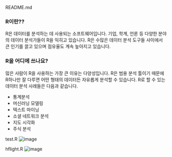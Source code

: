 README.md



### R이란??
  R은 데이터를 분석하는 데 사용되는 소프트웨어입니다. 기업, 학계, 언론 등 다양한 분야의 데이터 분석가들이 R을 익히고 있습니다. R은 수많은 데이터 분석 도구들 사이에서 큰 인기를 끌고 있으며 점유율도 계속 높아지고 있습니다.
 
### R을 어디에 쓰나요?
  많은 사람이 R을 사용하는 가장 큰 이유는 다양성입니다. R은 범용 분석 툴이기 때문에 R하나만 잘 다루면 어떤 형태의 데이터든 자유롭게 분석할 수 있습니다. R로 할 수 있는 데이터 분석 사례들은 다음과 같습니다.
  * 통계분석
  * 머신러닝 모델링
  * 텍스트 마이닝
  * 소셜 네트워크 분석
  * 지도 시각화
  * 주식 분석
  

test.R
![image](https://user-images.githubusercontent.com/47058441/64065628-c23dff80-cc4a-11e9-9cc5-75d6a6c693b8.png)

hflight.R
![image](https://user-images.githubusercontent.com/47058441/64109547-c12be000-cdba-11e9-846e-966c11ad288c.png)

